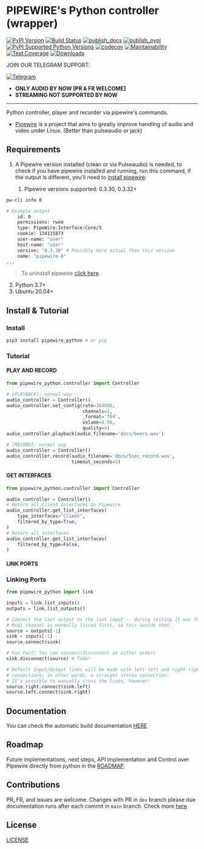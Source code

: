 # PIPEWIRE's Python controller (wrapper)

[![PyPI Version][pypi-image]][pypi-url]
[![Build Status][build-image]][build-url]
[![publish_docs](https://github.com/pablodz/pipewire_python/actions/workflows/publish_docs.yml/badge.svg)](https://github.com/pablodz/pipewire_python/actions/workflows/publish_docs.yml)
[![publish_pypi](https://github.com/pablodz/pipewire_python/actions/workflows/publish_pypi.yml/badge.svg)](https://github.com/pablodz/pipewire_python/actions/workflows/publish_pypi.yml)
[![PyPI Supported Python Versions](https://img.shields.io/pypi/pyversions/pipewire_python.svg)][pypiversions-url]
[![codecov](https://codecov.io/gh/pablodz/pipewire_python/branch/main/graph/badge.svg?token=VN6O9QK3ZH)](https://codecov.io/gh/pablodz/pipewire_python)
[![Maintainability](https://api.codeclimate.com/v1/badges/fe82f8353628a4214abd/maintainability)](https://codeclimate.com/github/pablodz/pipewire_python/maintainability)
[![Test Coverage](https://api.codeclimate.com/v1/badges/fe82f8353628a4214abd/test_coverage)](https://codeclimate.com/github/pablodz/pipewire_python/test_coverage)
[![Downloads](https://pepy.tech/badge/pipewire-python)](https://pepy.tech/project/pipewire-python)

JOIN OUR TELEGRAM SUPPORT:

[![Telegram](https://img.shields.io/badge/Telegram-2CA5E0?style=for-the-badge&logo=telegram&logoColor=white)](https://t.me/pipewire_python)

- **ONLY AUDIO BY NOW [PR & FR WELCOME]** 
- **STREAMING NOT SUPPORTED BY NOW**

<hr>

Python controller, player and recorder via pipewire's commands.

- [Pipewire](https://gitlab.freedesktop.org/pipewire/pipewire) is a project that aims to greatly improve handling of audio and video under Linux. (Better than pulseaudio or jack)

## Requirements

1. A Pipewire version installed (clean or via Pulseaudio) is needed, to check if you have pipewire installed and running, run this command, if the output is different, you'll need to [install pipewire](./docs/INSTALL_PIPEWIRE.md):

    1. Pipewire versions supported: 0.3.30, 0.3.32+

```bash
pw-cli info 0
```

```bash
# Example output
    id: 0
    permissions: rwxm
    type: PipeWire:Interface:Core/3
    cookie: 134115873
    user-name: "user"
    host-name: "user"
    version: "0.3.30" # Possibly more actual than this version
    name: "pipewire-0"
...
```

> To uninstall pipewire [click here](./docs/UNINSTALL_PIPEWIRE.md).

2.  Python 3.7+
3.  Ubuntu 20.04+

## Install & Tutorial

### Install

```bash
pip3 install pipewire_python # or pip
```

### Tutorial

#### PLAY AND RECORD

```python
from pipewire_python.controller import Controller

# [PLAYBACK]: normal way
audio_controller = Controller()
audio_controller.set_config(rate=384000,
                            channels=2,
                            _format='f64',
                            volume=0.98,
                            quality=4)
audio_controller.playback(audio_filename='docs/beers.wav')

# [RECORD]: normal way
audio_controller = Controller()
audio_controller.record(audio_filename='docs/5sec_record.wav',
                        timeout_seconds=5)
```
#### GET INTERFACES

```python
from pipewire_python.controller import Controller

audio_controller = Controller()
# Return all Client Interfaces on Pipewire
audio_controller.get_list_interfaces(
    type_interfaces="Client",
    filtered_by_type=True,
)
# Return all interfaces
audio_controller.get_list_interfaces(
    filtered_by_type=False,
)
```

#### LINK PORTS
### Linking Ports

```python
from pipewire_python import link

inputs = link.list_inputs()
outputs = link.list_outputs()

# Connect the last output to the last input -- during testing it was found that
# Midi channel is normally listed first, so this avoids that.
source = outputs[-1]
sink = inputs[-1]
source.connect(sink)

# Fun Fact! You can connect/disconnect in either order!
sink.disconnect(source) # Tada!

# Default Input/Output links will be made with left-left and right-right
# connections; in other words, a straight stereo connection.
# It's possible to manually cross the lines, however!
source.right.connect(sink.left)
source.left.connect(sink.right)
```


## Documentation

You can check the automatic build documentation [HERE](https://pablodz.github.io/pipewire_python/html/)

## Roadmap

Future implementations, next steps, API implementation and Control over Pipewire directly from python in the [ROADMAP](docs/ROADMAP.md).

## Contributions

PR, FR, and issues are welcome. Changes with PR in `dev` branch please due documentation runs after each commit in `main` branch. Check more [here](docs/NEW_RELEASE.md)

## License

[LICENSE](./LICENSE)

<!-- Badges -->

[pypi-image]: https://img.shields.io/pypi/v/pipewire_python
[pypi-url]: https://pypi.org/project/pipewire_python/
[build-image]: https://github.com/pablodz/pipewire_python/actions/workflows/build.yml/badge.svg
[build-url]: https://github.com/pablodz/pipewire_python/actions/workflows/build.yml
[coverage-image]: https://codecov.io/gh/pablodz/pipewire_python/branch/main/graph/badge.svg
[coverage-url]: https://codecov.io/gh/pablodz/pipewire_python
[quality-image]: https://api.codeclimate.com/v1/badges/3130fa0ba3b7993fbf0a/maintainability
[quality-url]: https://codeclimate.com/github/pablodz/pipewire_python
[pypiversions-url]: https://pypi.python.org/pypi/pipewire_python/
